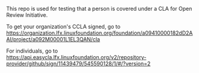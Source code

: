 This repo is used for testing that a person is covered under a CLA for Open Review Initiative.

To get your organization's CCLA signed, go to https://organization.lfx.linuxfoundation.org/foundation/a09410000182dD2AAI/project/a092M00001L1EL3QAN/cla

For individuals, go to https://api.easycla.lfx.linuxfoundation.org/v2/repository-provider/github/sign/11439479/545590128/1/#/?version=2
